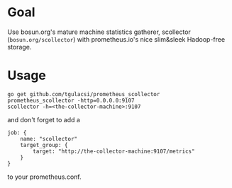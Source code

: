 # Goal #
Use bosun.org's mature machine statistics gatherer,
scollector (`bosun.org/scollector`) with prometheus.io's nice slim&sleek Hadoop-free storage.

# Usage #

    go get github.com/tgulacsi/prometheus_scollector
	prometheus_scollector -http=0.0.0.0:9107
	scollector -h=<the-collector-machine>:9107

and don't forget to add a

	job: {
		name: "scollector"
		target_group: {
			target: "http://the-collector-machine:9107/metrics"
		}
	}

to your prometheus.conf.
